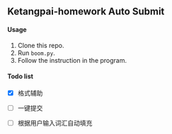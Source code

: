 ## Ketangpai-homework Auto Submit

#### Usage

1. Clone this repo.
2. Run `boom.py`.
3. Follow the instruction in the program.  

#### Todo list

- [x] 格式辅助

- [ ] 一键提交

- [ ] 根据用户输入词汇自动填充​
